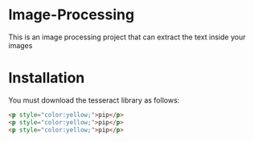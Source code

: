 # Image-Processing
This is an image processing project that can extract the text inside your images



# Installation  
You must download the tesseract library as follows:<br>

```Markdown
<p style="color:yellow;">pip</p>
<p style="color:yellow;">pip</p>
<p style="color:yellow;">pip</p>


```
